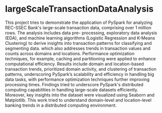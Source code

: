 # largeScaleTransactionDataAnalysis
This project tries to demonstrate the application of PySpark for analyzing REC-SSEC Bank's
large-scale transaction data, comprising over 1 million rows. The analysis includes data pre-
processing, exploratory data analysis (EDA), and machine learning algorithms (Logistic
Regression and K-Means Clustering) to derive insights into transaction patterns for classifying
and segmenting data. which also addresses trends in transaction values and counts across
domains and locations. Performance optimization techniques, for example, caching and
partitioning were applied to enhance computational efficiency. Results include domain and
location-based transaction trends, prioritized domain activity, and clustering of transaction
patterns, underscoring PySpark’s scalability and efficiency in handling big data tasks, with
performance optimization techniques further improving processing times. Findings tried to
underscore PySpark's distributed computing capabilities in handling large-scale datasets
efficiently. Moreover, key insights into the dataset were visualized using Seaborn and
Matplotlib. This work tried to understand domain-level and location-level banking trends in a
distributed computing environment.
